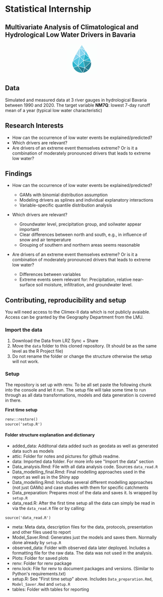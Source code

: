 # Statistical Internship
## Multivariate Analysis of Climatological and Hydrological Low Water Drivers in Bavaria
<p align="center">
<img src="attic/images.png" width="100" height="100" class="center">
</p>

## Data

Simulated and measured data at 3 river gauges in hydrological
Bavaria between 1990 and 2020.
The target variable **NM7Q**: lowest 7-day runoff mean of a year (typical
low water characteristic)

## Research Interests

* How can the occurrence of low water events be explained/predicted?
* Which drivers are relevant? 
* Are drivers of an extreme event themselves extreme? Or is it a combination of moderately pronounced drivers that leads to extreme low water?


## Findings 
* How can the occurrence of low water events be explained/predicted?
  - GAMs with binomial distribution assumption
  - Modeling drivers as splines and individual explanatory interactions
  - Variable-specific quantile distribution analysis
  
* Which drivers are relevant? 
  - Groundwater level, precipitation group, and soilwater appear important
  - Clear differences between north and south, e.g., in influence of snow and air temperature
  - Grouping of southern and northern areas seems reasonable

* Are drivers of an extreme event themselves extreme? Or is it a combination of moderately pronounced drivers that leads to extreme low water?
  - Differences between variables
  - Extreme events seem relevant for: Precipitation, relative near-surface soil moisture, infiltration, and groundwater level.

## Contributing, reproducibility and setup
You will need access to the Climex-II data which is not publicly avaiable. Access can be granted by the Geography Department from the LMU.
### Import the data
1. Download the Data from LRZ Sync + Share
2. Move the `data` folder to this cloned repository. (It should be as the same level as the R Project file)
3. Do not rename the folder or change the structure otherwise the setup will not work.

### Setup
The repository is set up with renv. To be all set paste the following chunk into the console and let it run. The setup file will take some time to run through as all data transformations, models and data generation is covered in there.

**First time setup**
```
renv::restore()
source('setup.R')
```
#### Folder structure explanation and dictionary
* added_data: Additonal data added such as geodata as well as generated data such as models
* attic: Folder for notes and pictures for github readme.
* data: Imported data folder. For more info see "Import the data" section
* Data_analysis.Rmd: File with all data analysis code. Sources `data_read.R`
* Data_modelling_final.Rmd: Final modelling approaches used in the report as well as in the Shiny app
* Data_modelling.Rmd: Includes several different modelling approaches (not just GAMs) and case studies with them for specific catchments
* Data_preparation: Prepares most of the data and saves it. Is wrapped by `setup.R`
* data_read.R: After the first time setup all the data can simply be read in via the `data_read.R` file or by calling:
```
source('data_read.R')
```
* meta: Meta data, description files for the data, protocols, presentation and other files used to report
* Model_Saver.Rmd: Generates just the models and saves them. Normally done already by `setup.R`
* observed_data: Folder with observed data later deployed. Includes a formatting file for the raw data. The data was not used in the analysis. 
* Plots: Folder for saved plots
* renv: Folder for renv package
* renv.lock: File for renv to document packages and versions. (Similar to Python's requirements.txt)
* setup.R: See "First time setup" above. Includes `Data_preparation.Rmd`, `Model_Saver.Rmd` and `setup.R`
* tables: Folder with tables for reporting



